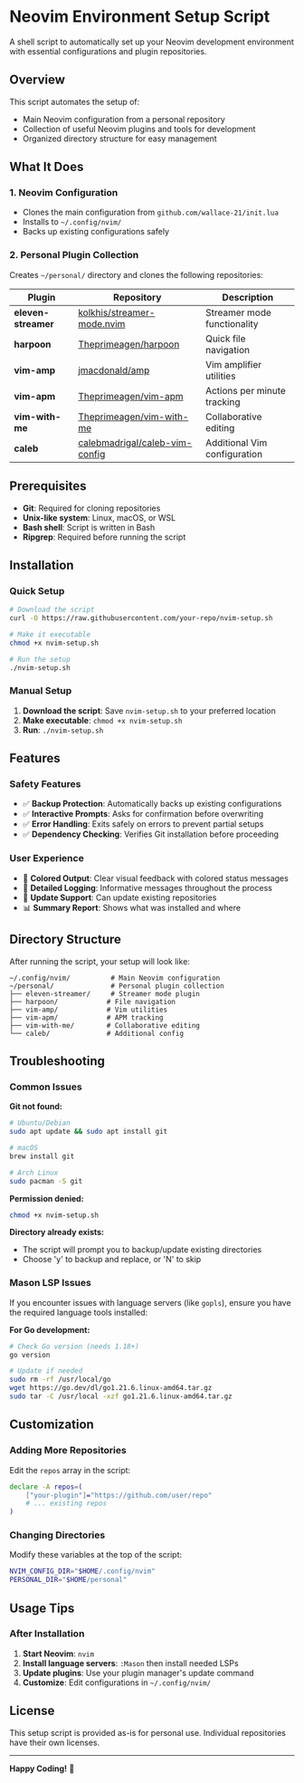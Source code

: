 # Neovim Environment Setup Script

A shell script to automatically set up your Neovim development environment with essential configurations and plugin repositories.

## Overview

This script automates the setup of:
- Main Neovim configuration from a personal repository
- Collection of useful Neovim plugins and tools for development
- Organized directory structure for easy management

## What It Does

### 1. Neovim Configuration
- Clones the main configuration from `github.com/wallace-21/init.lua`
- Installs to `~/.config/nvim/`
- Backs up existing configurations safely

### 2. Personal Plugin Collection
Creates `~/personal/` directory and clones the following repositories:

| Plugin | Repository | Description |
|--------|------------|-------------|
| **eleven-streamer** | [kolkhis/streamer-mode.nvim](https://github.com/kolkhis/streamer-mode.nvim) | Streamer mode functionality |
| **harpoon** | [Theprimeagen/harpoon](https://github.com/Theprimeagen/harpoon) | Quick file navigation |
| **vim-amp** | [jmacdonald/amp](https://github.com/jmacdonald/amp) | Vim amplifier utilities |
| **vim-apm** | [Theprimeagen/vim-apm](https://github.com/Theprimeagen/vim-apm) | Actions per minute tracking |
| **vim-with-me** | [Theprimeagen/vim-with-me](https://github.com/Theprimeagen/vim-with-me) | Collaborative editing |
| **caleb** | [calebmadrigal/caleb-vim-config](https://github.com/calebmadrigal/caleb-vim-config) | Additional Vim configuration |

## Prerequisites

- **Git**: Required for cloning repositories
- **Unix-like system**: Linux, macOS, or WSL
- **Bash shell**: Script is written in Bash
- **Ripgrep**: Required before running the script

## Installation

### Quick Setup

```bash
# Download the script
curl -O https://raw.githubusercontent.com/your-repo/nvim-setup.sh

# Make it executable
chmod +x nvim-setup.sh

# Run the setup
./nvim-setup.sh
```

### Manual Setup

1. **Download the script**: Save `nvim-setup.sh` to your preferred location
2. **Make executable**: `chmod +x nvim-setup.sh`
3. **Run**: `./nvim-setup.sh`

## Features

### Safety Features
- ✅ **Backup Protection**: Automatically backs up existing configurations
- ✅ **Interactive Prompts**: Asks for confirmation before overwriting
- ✅ **Error Handling**: Exits safely on errors to prevent partial setups
- ✅ **Dependency Checking**: Verifies Git installation before proceeding

### User Experience
- 🎨 **Colored Output**: Clear visual feedback with colored status messages
- 📝 **Detailed Logging**: Informative messages throughout the process
- 🔄 **Update Support**: Can update existing repositories
- 📊 **Summary Report**: Shows what was installed and where

## Directory Structure

After running the script, your setup will look like:

```
~/.config/nvim/          # Main Neovim configuration
~/personal/              # Personal plugin collection
├── eleven-streamer/     # Streamer mode plugin
├── harpoon/            # File navigation
├── vim-amp/            # Vim utilities
├── vim-apm/            # APM tracking
├── vim-with-me/        # Collaborative editing
└── caleb/              # Additional config
```

## Troubleshooting

### Common Issues

**Git not found:**
```bash
# Ubuntu/Debian
sudo apt update && sudo apt install git

# macOS
brew install git

# Arch Linux
sudo pacman -S git
```

**Permission denied:**
```bash
chmod +x nvim-setup.sh
```

**Directory already exists:**
- The script will prompt you to backup/update existing directories
- Choose 'y' to backup and replace, or 'N' to skip

### Mason LSP Issues

If you encounter issues with language servers (like `gopls`), ensure you have the required language tools installed:

**For Go development:**
```bash
# Check Go version (needs 1.18+)
go version

# Update if needed
sudo rm -rf /usr/local/go
wget https://go.dev/dl/go1.21.6.linux-amd64.tar.gz
sudo tar -C /usr/local -xzf go1.21.6.linux-amd64.tar.gz
```

## Customization

### Adding More Repositories

Edit the `repos` array in the script:

```bash
declare -A repos=(
    ["your-plugin"]="https://github.com/user/repo"
    # ... existing repos
)
```

### Changing Directories

Modify these variables at the top of the script:

```bash
NVIM_CONFIG_DIR="$HOME/.config/nvim"
PERSONAL_DIR="$HOME/personal"
```

## Usage Tips

### After Installation

1. **Start Neovim**: `nvim`
2. **Install language servers**: `:Mason` then install needed LSPs
3. **Update plugins**: Use your plugin manager's update command
4. **Customize**: Edit configurations in `~/.config/nvim/`

## License

This setup script is provided as-is for personal use. Individual repositories have their own licenses.

---

**Happy Coding!** 🚀

